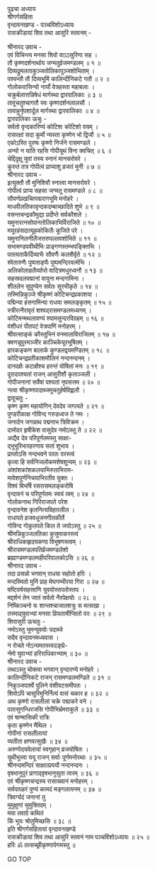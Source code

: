 पुढचा अध्याय  
श्रीगर्गसंहिता  
वृन्दावनखण्ड - पञ्चविंशोऽध्यायः  
रासक्रीडायां शिव तथा आसुरि स्तवनम् -  
  
श्रीनारद उवाच -  
एवं विचिन्त्य मनसा शिवो वाऽऽसुरिणा सह ।  
तौ कृष्णदर्शनार्थाय जग्मतुर्व्रजमण्डलम् ॥ १ ॥  
दिव्यद्रुमलताकुञ्जतोलिकापुञ्जशोभिताम् ।  
पश्यन्तौ तौ दिव्यभूमिं कालिन्दीनिकटे गतौ ॥ २ ॥  
गोलोकवासिन्यो नार्यो वेत्रहस्ता महाबलाः ।  
चक्रुर्बलात्तन्निषेधं मार्गस्था द्वारपालिकाः ॥ ३ ॥  
तावूचतुश्चागतौ स्वः कृष्णदर्शनलालसौ ।  
तावाहुर्नृपशार्दूल मार्गस्था द्वारपालिकाः ॥ ४ ॥  
द्वारपालिका ऊचुः -  
सर्वतो वृन्दकारिण्यं कोटिशः कोटिशो वयम् ।  
रासरक्षां सदा कुर्मो न्यस्ता कृष्णेन भो द्विजौ ॥ ५ ॥  
एकोऽस्ति पुरुषः कृष्णो निर्जने रासमण्डले ।  
अन्यो न याति रहसि गोपीयूथं विना क्वचित् ॥ ६ ॥  
चेद्दिदृक्षू युवां तस्य स्नानं मानसरोवरे ।  
कुरुतं तत्र गोपीत्वं प्राप्याशु व्रजतं मुनी ॥ ७ ॥  
श्रीनारद उवाच -  
इत्युक्तौ तौ मुनिशिवौ स्नात्वा मानसरोवरे ।  
गोपीत्वं प्राप्य सहसा जग्मतू रासमण्डले ॥ ८ ॥  
सौवर्णप्रखचित्पद्मरागभूमि मनोहरे ।  
माधवीलतिकावृन्दकदम्बाच्छादिते शुभे ॥ ९ ॥  
वसन्तचन्द्रकौमुद्या प्रदीप्ते सर्वकौशले ।  
यमुनारत्नसोपानतोलिकाभिर्विराजिते ॥ १० ॥  
मयूरहंसदात्यूहकोकिलैः कूजिते परे ।  
यमुनानिलनीलैजत्तरुपल्लवशोभिते ॥ ११ ॥  
सभामण्डपवीथीभिः प्राङ्गणस्तम्भपङ्क्तिभिः ।  
पतत्पताकैर्दिव्याभैः सौवर्णैः कलशैर्वृते ॥ १२ ॥  
श्वेतारुणैः पुष्पसङ्घैः पुष्पमन्दिरवर्त्मभिः ।  
अलिकोलाहलैर्व्याप्ते वादित्रमधुरध्वनौ ॥ १३ ॥  
सहस्रदलपद्मानां वायुना मन्दगामिना ।  
शीतलेन सुपुण्येन सर्वतः सुरभीकृते ॥ १४ ॥  
तस्मिन्निकुञ्जे श्रीकृष्णं कोटिचन्द्रप्रकाशया ।  
पद्मिन्या हंसगामिन्या राधया समलङ्कृतम् ॥ १५ ॥  
स्त्रीरत्नैरावृतं शश्वद्‌रासमण्डलमध्यगम् ।  
कोटिमन्मथलावण्यं श्यामसुन्दरविग्रहम् ॥ १६ ॥  
वंशीधरं पीतपटं वेत्रपाणिं मनोहरम् ।  
श्रीवत्साङ्कं कौस्तुभिनं वनमालाविराजितम् ॥ १७ ॥  
क्वणन्नूपुरमञ्जीर काञ्चिकेयूरभूषितम् ।  
हारकङ्कण बालार्क कुण्डलद्वयमण्डितम् ॥ १८ ॥  
कोटिचन्द्रप्रतीकाशमौलिनं नन्दनन्दनम् ।  
दानदक्षैः कटाक्षैश्च हरन्तं योषितां मनः ॥ १९ ॥  
दूरादपश्यतां राजन् आसुरीशौ कृताञ्जली ।  
गोपीजनानां सर्वेषां पश्यतां नृपसत्तम ॥ २० ॥  
नत्वा श्रीकृष्णपादाब्जमूचतुर्हर्षविह्वलौ ।  
द्वावूचतुः -  
कृष्ण कृष्ण महायोगिन् देवदेव जगत्पते ॥ २१ ॥  
पुण्डरीकाक्ष गोविन्द गरुडध्वज ते नमः ।  
जनार्दन जगन्नाथ पद्मनाभ त्रिविक्रम ।  
दामोदर हृषीकेश वासुदेव नमोऽस्तु ते ॥ २२ ॥  
अद्यैव देव परिपूर्णतमस्तु साक्षा-  
     द्‌भूभूरिभारहरणाय सतां शुभाय ।  
प्राप्तोऽसि नन्दभवने परतः परस्त्वं  
     कृत्वा हि सर्वनिजलोकमशेषशून्यम् ॥ २३ ॥  
अंशांशकांशकलयाभिरुताभिराम-  
     मावेशपूर्णनिचयाभिरतीव युक्तः ।  
विश्वं बिभर्षि रसरासमलङ्करोषि  
     वृन्दावनं च परिपूर्णतमः स्वयं त्वम् ॥ २४ ॥  
गोलोकनाथ गिरिराजपते परेश  
     वृन्दावनेश कृतनित्यविहारलील ।  
राधापते व्रजवधूजनगीतकीर्ते  
     गोविन्द गोकुलपते किल ते जयोऽस्तु ॥ २५ ॥  
श्रीमन्निकुञ्जलतिका कुसुमाकरस्त्वं  
     श्रीराधिकाहृदयकण्ठ विभूषणस्त्वम् ।  
श्रीरासमण्डलपतिर्व्रजमण्डलेशो  
     ब्रह्माण्डमण्डलमहीपरिपालकोऽसि ॥ २६ ॥  
श्रीनारद उवाच -  
तदा प्रसन्नो भगवान् राधया सहोतो हरिः ।  
मन्दस्मितो मुनिं प्राह मेघगम्भीरया गिरा ॥ २७ ॥  
षष्टिवर्षसहस्राणि युवयोस्तपतोस्तपः ।  
मद्दर्शनं तेन जातं सर्वतो नैरपेक्षयोः ॥ २८ ॥  
निष्किञ्चनो यः शान्तश्चाजातशत्रुः स मत्सखा ।  
तस्माद्‌युवाभ्यां मनसा व्रियतामीप्सितो वरः ॥ २९ ॥  
शिवासुरी ऊचतुः -  
नमोऽस्तु भूमन्युवयोः पदाब्जे  
     सदैव वृन्दावनमध्यवास ।  
न रोचते नोऽन्यमतस्त्वदङ्घ्रे-  
     र्नमो युवाभ्यां हरिराधिकाभ्याम् ॥ ३० ॥  
श्रीनारद उवाच -  
तथाऽस्तु चोक्त्वा भगवान् वृन्दारण्ये मनोहरे ।  
कालिन्दीनिकटे राजन् रासमण्डलमण्डिते ॥ ३१ ॥  
निकुञ्जपार्श्वे पुलिने वंशीवटसमीपतः ।  
शिवोऽपि चासुरिमुनिर्नित्यं वासं चकार ह ॥ ३२ ॥  
अथ कृष्णो रासलीलां चक्रे पद्माकरे वने ।  
पतत्सुगन्धिरजसि गोपीभिर्भ्रमराकुले ॥ ३३ ॥  
एवं षाण्मासिकी रात्रिः  
     कृता कृष्णेन मैथिल ।  
गोपीनां रासलीलायां  
     व्यतीता क्षणवत्सुखैः ॥ ३४ ॥  
अरुणोदयवेलायां स्वगृहान् व्रजयोषितः ।  
यूथीभूत्त्वा ययू राजन् सर्वाः पूर्णमनोरथाः ॥ ३५ ॥  
श्रीनन्दमन्दिरं साक्षात्प्रययौ नन्दनन्दनः ।  
वृषभानुपुरं प्रागाद्‌वृषभानुसुता त्वरम् ॥ ३६ ॥  
एवं श्रीकृष्णचन्द्रस्य रासाख्यानं मनोहरम् ।  
सर्वपापहरं पुण्यं कामदं मङ्गलायनम् ॥ ३७ ॥  
त्रिवर्ग्यदं जनानां तु  
     मुमुक्षुणां सुमुक्तिदम् ।  
मया तवाग्रे कथितं  
     किं भूयः श्रोतुमिच्छसि ॥ ३८ ॥  
इति श्रीगर्गसंहितायां वृन्दावनखण्डे  
रासक्रीडायां शिव तथा आसुरि स्तवनं नाम पञ्चविंशोऽध्यायः ॥ २५ ॥  
हरिः ॐ तत्सच्छ्रीकृष्णार्पणमस्तु ॥  
  
GO TOP
